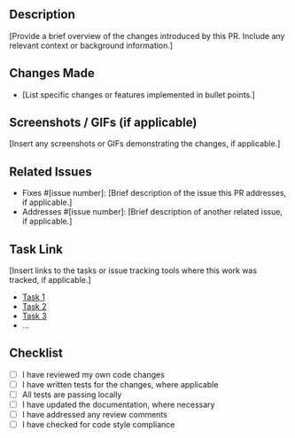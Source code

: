 ## Description

[Provide a brief overview of the changes introduced by this PR. Include any relevant context or background information.]

## Changes Made

- [List specific changes or features implemented in bullet points.]

## Screenshots / GIFs (if applicable)

[Insert any screenshots or GIFs demonstrating the changes, if applicable.]

## Related Issues

- Fixes #[issue number]: [Brief description of the issue this PR addresses, if applicable.]
- Addresses #[issue number]: [Brief description of another related issue, if applicable.]

## Task Link

[Insert links to the tasks or issue tracking tools where this work was tracked, if applicable.]

- [Task 1](insert_link_1)
- [Task 2](insert_link_2)
- [Task 3](insert_link_3)
- ...

## Checklist

- [ ] I have reviewed my own code changes
- [ ] I have written tests for the changes, where applicable
- [ ] All tests are passing locally
- [ ] I have updated the documentation, where necessary
- [ ] I have addressed any review comments
- [ ] I have checked for code style compliance

